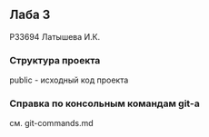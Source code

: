 ## Лаба 3

P33694 Латышева И.К.

### Структура проекта

public - исходный код проекта

### Справка по консольным командам git-а

см. git-commands.md